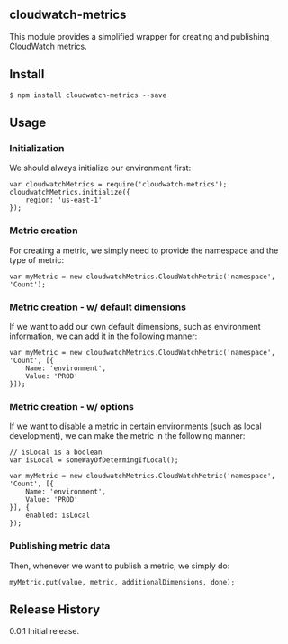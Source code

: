 ## cloudwatch-metrics
This module provides a simplified wrapper for creating and publishing
CloudWatch metrics.

## Install
```
$ npm install cloudwatch-metrics --save
```

## Usage

### Initialization
We should always initialize our environment first:
```
var cloudwatchMetrics = require('cloudwatch-metrics');
cloudwatchMetrics.initialize({
	region: 'us-east-1'
});
```

### Metric creation
For creating a metric, we simply need to provide the
namespace and the type of metric:
```
var myMetric = new cloudwatchMetrics.CloudWatchMetric('namespace', 'Count');
```

### Metric creation - w/ default dimensions
If we want to add our own default dimensions, such as environment information,
we can add it in the following manner:
```
var myMetric = new cloudwatchMetrics.CloudWatchMetric('namespace', 'Count', [{
	Name: 'environment',
	Value: 'PROD'
}]);
```

### Metric creation - w/ options
If we want to disable a metric in certain environments (such as local development),
we can make the metric in the following manner:
```
// isLocal is a boolean
var isLocal = someWayOfDetermingIfLocal();

var myMetric = new cloudwatchMetrics.CloudWatchMetric('namespace', 'Count', [{
	Name: 'environment',
	Value: 'PROD'
}], {
	enabled: isLocal
});
```

### Publishing metric data
Then, whenever we want to publish a metric, we simply do:
```
myMetric.put(value, metric, additionalDimensions, done);
```

## Release History
 0.0.1 Initial release.
